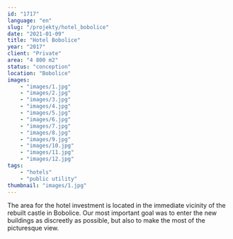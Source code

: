 ```yaml
---
id: "1717"
language: "en"
slug: "/projekty/hotel_bobolice"
date: "2021-01-09"
title: "Hotel Bobolice"
year: "2017"
client: "Private"
area: "4 800 m2"
status: "conception"
location: "Bobolice"
images: 
    - "images/1.jpg"
    - "images/2.jpg"
    - "images/3.jpg"
    - "images/4.jpg"    
    - "images/5.jpg"    
    - "images/6.jpg"    
    - "images/7.jpg"    
    - "images/8.jpg"    
    - "images/9.jpg"    
    - "images/10.jpg"    
    - "images/11.jpg"    
    - "images/12.jpg"    
tags: 
    - "hotels"
    - "public utility"
thumbnail: "images/1.jpg"
---
```

The area for the hotel investment is located in the immediate vicinity of the rebuilt castle in Bobolice. Our most important goal was to enter the new buildings as discreetly as possible, but also to make the most of the picturesque view.
